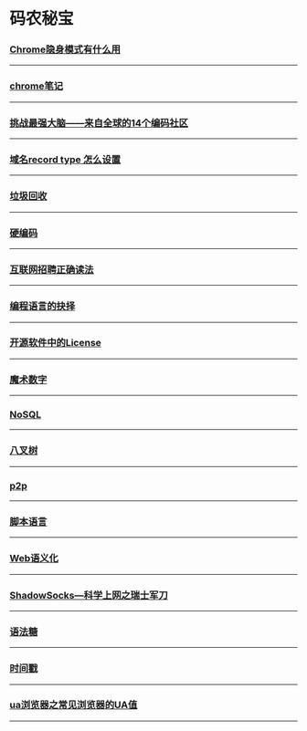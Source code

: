 码农秘宝
========

### [Chrome隐身模式有什么用](chrome-incognito)

---

### [chrome笔记](chrome)

---

### [挑战最强大脑——来自全球的14个编码社区](coding-challenges)

---

### [域名record type 怎么设置](domain-record-type)

---

### [垃圾回收](garbage-collection)

---

### [硬编码](hardCode)

---

### [互联网招聘正确读法](hire)

---

### [编程语言的抉择](language-select)

---

### [开源软件中的License](license)

---

### [魔术数字](magicNumber)

---

### [NoSQL](NoSQL)

---

### [八叉树](octree)

---

### [p2p](p2p)

---

### [脚本语言](scripting-language)

---

### [Web语义化](semantic-web)

---

### [ShadowSocks—科学上网之瑞士军刀](shadowsocks)

---

### [语法糖](syntactic-sugar)

---

### [时间戳](timestamp)

---

### [ua浏览器之常见浏览器的UA值](user-agent)

---
